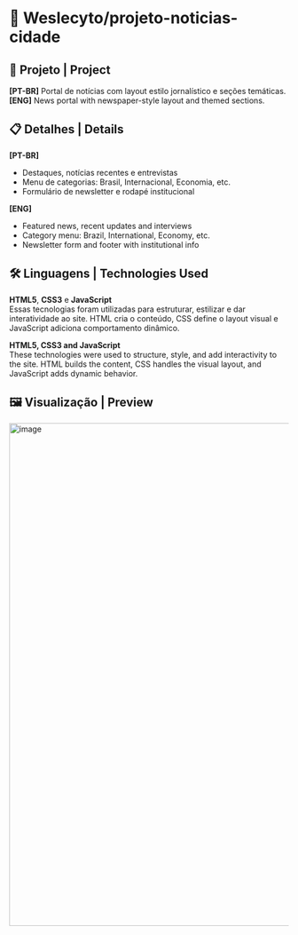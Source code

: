 # 📰 Weslecyto/projeto-noticias-cidade

## 📌 Projeto | Project  
**[PT-BR]** Portal de notícias com layout estilo jornalístico e seções temáticas.  
**[ENG]** News portal with newspaper-style layout and themed sections.

## 📋 Detalhes | Details  
**[PT-BR]**  
- Destaques, notícias recentes e entrevistas  
- Menu de categorias: Brasil, Internacional, Economia, etc.  
- Formulário de newsletter e rodapé institucional

**[ENG]**  
- Featured news, recent updates and interviews  
- Category menu: Brazil, International, Economy, etc.  
- Newsletter form and footer with institutional info

## 🛠️ Linguagens | Technologies Used  
**HTML5**, **CSS3** e **JavaScript**  
Essas tecnologias foram utilizadas para estruturar, estilizar e dar interatividade ao site. HTML cria o conteúdo, CSS define o layout visual e JavaScript adiciona comportamento dinâmico.

**HTML5, CSS3 and JavaScript**  
These technologies were used to structure, style, and add interactivity to the site. HTML builds the content, CSS handles the visual layout, and JavaScript adds dynamic behavior.

## 🖼️ Visualização | Preview  

<img width="1835" height="906" alt="image" src="https://github.com/user-attachments/assets/8a050d39-3def-4ed2-aeef-b4c676851d3e" />
